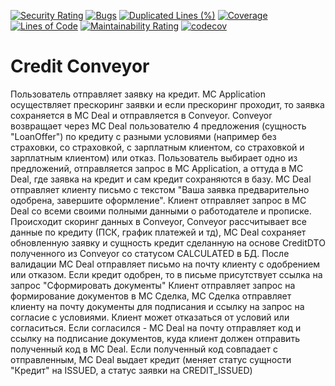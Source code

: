 
[![Security Rating](https://sonarcloud.io/api/project_badges/measure?project=semenovrustam_Credit_Conveyor&metric=security_rating)](https://sonarcloud.io/summary/new_code?id=semenovrustam_Credit_Conveyor)
[![Bugs](https://sonarcloud.io/api/project_badges/measure?project=semenovrustam_Credit_Conveyor&metric=bugs)](https://sonarcloud.io/summary/new_code?id=semenovrustam_Credit_Conveyor)
[![Duplicated Lines (%)](https://sonarcloud.io/api/project_badges/measure?project=semenovrustam_Credit_Conveyor&metric=duplicated_lines_density)](https://sonarcloud.io/summary/new_code?id=semenovrustam_Credit_Conveyor)
[![Coverage](https://sonarcloud.io/api/project_badges/measure?project=semenovrustam_Credit_Conveyor&metric=coverage)](https://sonarcloud.io/summary/new_code?id=semenovrustam_Credit_Conveyor)
[![Lines of Code](https://sonarcloud.io/api/project_badges/measure?project=semenovrustam_Credit_Conveyor&metric=ncloc)](https://sonarcloud.io/summary/new_code?id=semenovrustam_Credit_Conveyor)
[![Maintainability Rating](https://sonarcloud.io/api/project_badges/measure?project=semenovrustam_Credit_Conveyor&metric=sqale_rating)](https://sonarcloud.io/summary/new_code?id=semenovrustam_Credit_Conveyor)
[![codecov](https://codecov.io/gh/SemenovRustam/Credit_Conveyor/branch/develop/graph/badge.svg?token=AA23Z1DBXM)](https://codecov.io/gh/SemenovRustam/Credit_Conveyor)

# Credit Conveyor

Пользователь отправляет заявку на кредит.
МС Application осуществляет прескоринг заявки и если прескоринг проходит,
то заявка сохраняется в МС Deal и отправляется в Conveyor.
Conveyor возвращает через МС Deal пользователю 4 предложения (сущность "LoanOffer") по кредиту с 
разными условиями (например без страховки, со страховкой, с зарплатным клиентом, со страховкой и зарплатным клиентом) или отказ.
Пользователь выбирает одно из предложений, отправляется запрос в МС Application, а оттуда в МС Deal,
где заявка на кредит и сам кредит сохраняются в базу.
МС Deal отправляет клиенту письмо с текстом "Ваша заявка предварительно одобрена, завершите оформление".
Клиент отправляет запрос в МС Deal со всеми своими полными данными о работодателе и прописке.
Происходит скоринг данных в Conveyor, Conveyor рассчитывает все данные по кредиту (ПСК, график платежей и тд),
МС Deal сохраняет обновленную заявку и сущность кредит сделанную на основе CreditDTO полученного из Conveyor со статусом CALCULATED в БД.
После валидации МС Deal отправляет письмо на почту клиенту с одобрением или отказом.
Если кредит одобрен, то в письме присутствует ссылка на запрос "Сформировать документы"
Клиент отправляет запрос на формирование документов в МС Сделка,
МС Сделка отправляет клиенту на почту документы для подписания и ссылку на запрос на согласие с условиями.
Клиент может отказаться от условий или согласиться. Если согласился - МС Deal на почту отправляет код и ссылку на подписание документов,
куда клиент должен отправить полученный код в МС Deal.
Если полученный код совпадает с отправленным, МС Deal выдает кредит (меняет статус сущности "Кредит" на ISSUED, а статус заявки на CREDIT_ISSUED)
